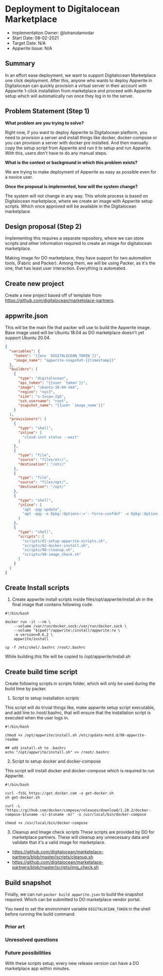 # Deployment to Digitalocean Marketplace <!-- What do you want to call your `awesome_feature`? -->

- Implementation Owner: @lohanidamodar
- Start Date: 08-02-2021
- Target Date: N/A
- Appwrite Issue: N/A

## Summary

[summary]: #summary

<!-- Brief explanation of the proposed contribution. Write your answer below. -->

In an effort ease deployment, we want to support Digitalocean Marketplace one click deployment. After this, anyone who wants to deploy Appwrite in Digitalocean can quickly provision a virtual server in their account with Appwrite 1-click installation from marketplace and proceed with Appwrite setup which will automatically run once they log in to the server.

## Problem Statement (Step 1)

[problem-statement]: #problem-statement

**What problem are you trying to solve?**

<!-- Write your answer below. -->
Right now, if you want to deploy Appwrite to Digitalocean platform, you need to provision a server and install things like docker, docker-compose or you can provision a server with docker pre installed. And then manually copy the setup script from Appwrite and run it to setup and run Appwrite. With this, users don't have to do any manual steps.

**What is the context or background in which this problem exists?**

<!-- Write your answer below. -->

We are trying to make deployment of Appwrite as easy as possible even for a novice user.

**Once the proposal is implemented, how will the system change?**

<!-- Write your answer below. -->

The system will not change in any way. This whole process is based on Digitalocean marketplace, where we create an image with Appwrite setup scripts. Which once approved will be available in the Digitalocean marketplace.

<!-- Please avoid discussing your proposed solution. -->

## Design proposal (Step 2)

[design-proposal]: #design-proposal

Implementing this requires a separate repository, where we can store scripts and other information required to create an image for digitalocean marketplace.

Making image for DO marketplace, they have support for two automation tools, (Fabric and Packer). Among them, we will be using Packer, as it's the one, that has least user interaction. Everything is automated.

## Create new project
Create a new project based off of template from https://github.com/digitalocean/marketplace-partners. 

## appwrite.json
This will be the main file that packer will use to build the Appwrite image. Base image used will be Ubuntu 18.04 as DO marketplace doesn't yet support Ubuntu 20.04.

```json
{
  "variables": {
    "token": "{{env `DIGITALOCEAN_TOKEN`}}",
    "image_name": "appwrite-snapshot-{{timestamp}}"
  },
  "builders": [
    {
      "type": "digitalocean",
      "api_token": "{{user `token`}}",
      "image": "ubuntu-18-04-x64",
      "region": "nyc3",
      "size": "s-1vcpu-2gb",
      "ssh_username": "root",
      "snapshot_name": "{{user `image_name`}}"
    }
  ],
  "provisioners": [
    {
      "type": "shell",
      "inline": [
        "cloud-init status --wait"
      ]
    },
    {
      "type": "file",
      "source": "files/etc/",
      "destination": "/etc/"
    },
    {
      "type": "file",
      "source": "files/opt/",
      "destination": "/opt/"
    },
    {
      "type": "shell",
      "inline": [
        "apt -qqy update",
        "apt -qqy -o Dpkg::Options::='--force-confdef' -o Dpkg::Options::='--force-confold' full-upgrade"
      ]
    },
    {
      "type": "shell",
      "scripts": [
        "scripts/01-setup-appwrite-scripts.sh",
        "scripts/02-docker-install.sh",
        "scripts/90-cleanup.sh",
        "scripts/99-image_check.sh"
      ]
    }
  ]
}
```


## Create Install scripts
1. Create appwrite install scripts inside files/opt/appwrite/install.sh in the final image that contains following code.

```shell
#!/bin/bash

docker run -it --rm \
    --volume /var/run/docker.sock:/var/run/docker.sock \
    --volume "$(pwd)"/appwrite:/install/appwrite:rw \
    -e version=0.6.2 \
    appwrite/install

cp -f /etc/skel/.bashrc /root/.bashrc
```

While building this file will be copied to /opt/appwrite/install.sh

## Create build time script
Create following scripts in scripts folder, which will only be used during the build time by packer.

1. Script to setup installation scripts

This script will do trivial things like, make appwrite setup script executable, and add line to /root/.bashrc, that will ensure that the installation script is executed when the user logs in.

```shell
#!/bin/bash

chmod +x /opt/appwrite/install.sh /etc/update-motd.d/99-appwrite-readme

## add install.sh to .bashrc
echo "/opt/appwrite/install.sh" >> /root/.bashrc
```

2. Script to setup docker and docker-compose

This script will install docker and docker-compose which is required to run Appwrite.

```shell
#!/bin/bash

curl -fsSL https://get.docker.com -o get-docker.sh
sh get-docker.sh

curl -L "https://github.com/docker/compose/releases/download/1.28.2/docker-compose-$(uname -s)-$(uname -m)" -o /usr/local/bin/docker-compose

chmod +x /usr/local/bin/docker-compose
```

3. Cleanup and Image check scripts
These scripts are provided by DO for marketplace partners. These will cleanup any unnecessary data and validate that it's a valid image for marketplace.
  - https://github.com/digitalocean/marketplace-partners/blob/master/scripts/cleanup.sh
  - https://github.com/digitalocean/marketplace-partners/blob/master/scripts/img_check.sh


## Build snapshot
Finally, we can run
`packer build appwrite.json` to build the snapshot required. Which can be submitted to DO marketplace vendor portal.

You need to set the environment variable `DIGITALOCEAN_TOKEN` in the shell before running the build command.

<!--
This is the technical portion of the RFC. Explain the design in sufficient detail keeping in mind the following:

- Its interaction with other parts of the system is clear
- It is reasonably clear how the contribution would be implemented
- Dependencies on libraries, tools, projects or work that isn't yet complete
- New API routes that need to be created or modifications to the existing routes (if needed)
- Any breaking changes and ways in which we can ensure backward compatibility.
- Use Cases
- Goals
- Deliverables
- Changes to documentation
- Ways to scale the solution

Ensure that you include examples, code-snippets etc. to allow the community to understand the proposed solution. **It would be best if the examples use naming conventions that you intend to use during the actual implementation so that changes can be suggested early on during the development.**

Write your answer below.

-->

### Prior art

[prior-art]: #prior-art

<!--

Discuss prior art, both the good and the bad, in relation to this proposal. A
few examples of what this can include are:

- Does this functionality exist in other software and what experience has their
  community had?
- For other teams: What lessons can we learn from what other communities have
  done here?
- Papers: Are there any published papers or great posts that discuss this? If
  you have some relevant papers to refer to, this can serve as a more detailed
  theoretical background.

This section is intended to encourage you as an author to think about the
lessons from other software, provide readers of your RFC with a fuller picture.
If there is no prior art, that is fine - your ideas are interesting to us
whether they are brand new or if it is an adaptation from other software.

Write your answer below.
-->

### Unresolved questions

[unresolved-questions]: #unresolved-questions

<!-- What parts of the design do you expect to resolve through the RFC process before this gets merged? -->

<!-- Write your answer below. -->

### Future possibilities

[future-possibilities]: #future-possibilities

<!-- This is also a good place to "dump ideas", if they are out of scope for the RFC you are writing but otherwise related. -->

<!-- Write your answer below. -->

With these scripts setup, every new release version can have a DO marketplace app within minutes.